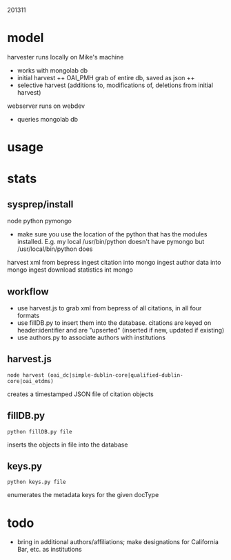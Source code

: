 201311

model
=====
harvester runs locally on Mike's machine
+ works with mongolab db
+ initial harvest
++ OAI_PMH grab of entire db, saved as json
++ 
+ selective harvest (additions to, modifications of, deletions from initial harvest)

webserver runs on webdev
+ queries mongolab db


usage
=====


stats
=====

sysprep/install
-------
node
python
pymongo
+ make sure you use the location of the python that has the modules installed. E.g. my local /usr/bin/python doesn't have pymongo but /usr/local/bin/python does

harvest xml from bepress
ingest citation into mongo
ingest author data into mongo
ingest download statistics int mongo



workflow
--------
+ use harvest.js to grab xml from bepress of all citations, in all four formats
+ use fillDB.py to insert them into the database. citations are keyed on header:identifier and are "upserted" (inserted if new, updated if existing)
+ use authors.py to associate authors with institutions
 
harvest.js
----------
`node harvest (oai_dc|simple-dublin-core|qualified-dublin-core|oai_etdms)`

creates a timestamped JSON file of citation objects

fillDB.py
---------
`python fillDB.py file`

inserts the objects in file into the database

keys.py
-------
`python keys.py file`

enumerates the metadata keys for the given docType

todo
====
+ bring in additional authors/affiliations; make designations for California Bar, etc. as institutions

